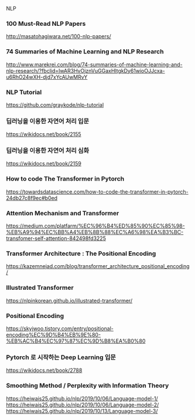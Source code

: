 NLP
### 100 Must-Read NLP Papers
http://masatohagiwara.net/100-nlp-papers/

### 74 Summaries of Machine Learning and NLP Research
http://www.marekrei.com/blog/74-summaries-of-machine-learning-and-nlp-research/?fbclid=IwAR3HvOjznVuGGaxHltgkDy61wioOJJcxa-u6RhO24wXH-djd7xYcAUwMRvY

### NLP Tutorial
https://github.com/graykode/nlp-tutorial

### 딥러닝을 이용한 자연어 처리 입문
https://wikidocs.net/book/2155

### 딥러닝을 이용한 자연어 처리 심화
https://wikidocs.net/book/2159

### How to code The Transformer in Pytorch
https://towardsdatascience.com/how-to-code-the-transformer-in-pytorch-24db27c8f9ec#b0ed

### Attention Mechanism and Transformer
https://medium.com/platfarm/%EC%96%B4%ED%85%90%EC%85%98-%EB%A9%94%EC%BB%A4%EB%8B%88%EC%A6%98%EA%B3%BC-transfomer-self-attention-842498fd3225

### Transformer Architecture : The Positional Encoding
https://kazemnejad.com/blog/transformer_architecture_positional_encoding/

### Illustrated Transformer
https://nlpinkorean.github.io/illustrated-transformer/

### Positional Encoding
https://skyjwoo.tistory.com/entry/positional-encoding%EC%9D%B4%EB%9E%80-%EB%AC%B4%EC%97%87%EC%9D%B8%EA%B0%80

### Pytorch 로 시작하는 Deep Learning 입문
https://wikidocs.net/book/2788

### Smoothing Method / Perplexity with Information Theory
https://heiwais25.github.io/nlp/2019/10/06/Language-model-1/ <br>
https://heiwais25.github.io/nlp/2019/10/06/Language-model-2/ <br>
https://heiwais25.github.io/nlp/2019/10/13/Language-model-3/